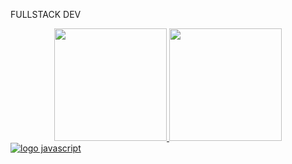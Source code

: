 
FULLSTACK DEV

<div align="center">
  <a href="https://github.com/EduardoLovo">
  <img height="180em" src="https://github-readme-stats.vercel.app/api?username=eduardolovo&show_icons=true&theme=merko&include_all_commits=true&count_private=true"/>
  <img height="180em" src="https://github-readme-stats.vercel.app/api/top-langs/?username=eduardolovo&layout=compact&langs_count=7&theme=merko"/>
    
  
    
 
</div>
  
  <div>
    <img src="https://as1.ftcdn.net/v2/jpg/02/49/94/34/1000_F_249943490_P7KwlZJJuxfS3m85xPG6bkuAmFUhdiZs.jpg" alt="logo javascript" />
  </div>

  
